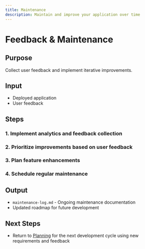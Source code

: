 ```yaml
---
title: Maintenance
description: Maintain and improve your application over time
---
```


# Feedback & Maintenance

## Purpose
Collect user feedback and implement iterative improvements.

## Input
* Deployed application
* User feedback

## Steps

### 1. Implement analytics and feedback collection
### 2. Prioritize improvements based on user feedback
### 3. Plan feature enhancements
### 4. Schedule regular maintenance

## Output
* `maintenance-log.md` - Ongoing maintenance documentation
* Updated roadmap for future development

## Next Steps
* Return to [Planning](../planning/index.md) for the next development cycle using new requirements and feedback

